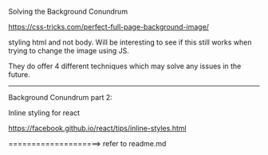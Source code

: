 Solving the Background Conundrum

https://css-tricks.com/perfect-full-page-background-image/

styling html and not body. Will be interesting to see if this still works when trying to change the image using JS.

They do offer 4 different techniques which may solve any issues in the future.


---------------------------

Background Conundrum part 2:

Inline styling for react

https://facebook.github.io/react/tips/inline-styles.html


====================> refer to readme.md
